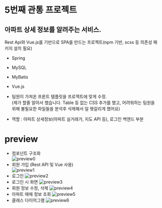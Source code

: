 # 5번째 관통 프로젝트

## 아파트 상세 정보를 알려주는 서비스.

Rest Api와 Vue.js를 기반으로 SPA를 만드는 프로젝트(npm 기반, scss 등 의존성 패키지 설치 필요)

- Spring
- MySQL
- MyBatis
- Vue.js

- 팀원이 가져온 프론트 템플릿을 프로젝트에 맞게 수정.  
  (제가 할줄 알아서 했습니다. Table 등 없는 CSS 추가를 했고, 어려워하는 팀원을 위해 불필요한 파일들을 분석후 삭제해서 덜 헷갈리게 했어요)
- 역할 : 아파트 상세정보(아파트 실거래가, 지도 API 등), 로그인 백엔드 부분

# preview

- 컴포넌트 구조화  
  ![preview0](./img/preview0.PNG)
- 회원 가입 (Rest API 및 Vue 사용)  
  ![preview1](./img/preview1.png)
- 로그인
  ![preview2](./img/preview2.png)
- 로그인 시 화면
  ![preview3](./img/preview3.PNG)
- 회원 정보 수정, 삭제
  ![preview4](./img/preview4.PNG)
- 아파트 매매 정보 조회
  ![preview5](./img/preview5.PNG)
- 클래스 다이어그램
  ![preview6](./img/preview6.PNG)
